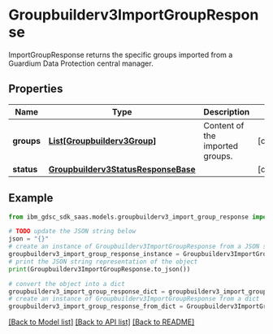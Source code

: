 # Groupbuilderv3ImportGroupResponse

ImportGroupResponse returns the specific groups imported from a Guardium Data Protection central manager.

## Properties

Name | Type | Description | Notes
------------ | ------------- | ------------- | -------------
**groups** | [**List[Groupbuilderv3Group]**](Groupbuilderv3Group.md) | Content of the imported groups. | [optional] 
**status** | [**Groupbuilderv3StatusResponseBase**](Groupbuilderv3StatusResponseBase.md) |  | [optional] 

## Example

```python
from ibm_gdsc_sdk_saas.models.groupbuilderv3_import_group_response import Groupbuilderv3ImportGroupResponse

# TODO update the JSON string below
json = "{}"
# create an instance of Groupbuilderv3ImportGroupResponse from a JSON string
groupbuilderv3_import_group_response_instance = Groupbuilderv3ImportGroupResponse.from_json(json)
# print the JSON string representation of the object
print(Groupbuilderv3ImportGroupResponse.to_json())

# convert the object into a dict
groupbuilderv3_import_group_response_dict = groupbuilderv3_import_group_response_instance.to_dict()
# create an instance of Groupbuilderv3ImportGroupResponse from a dict
groupbuilderv3_import_group_response_from_dict = Groupbuilderv3ImportGroupResponse.from_dict(groupbuilderv3_import_group_response_dict)
```
[[Back to Model list]](../README.md#documentation-for-models) [[Back to API list]](../README.md#documentation-for-api-endpoints) [[Back to README]](../README.md)


